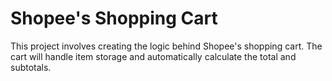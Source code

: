 # Shopee's Shopping Cart

This project involves creating the logic behind Shopee's shopping cart. The cart will handle item storage and automatically calculate the total and subtotals.
